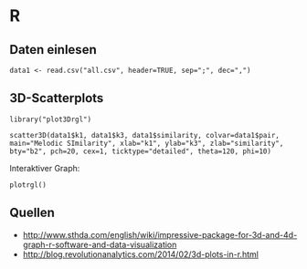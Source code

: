 R
===

Daten einlesen
--------------------------------------------------
```
data1 <- read.csv("all.csv", header=TRUE, sep=";", dec=",")
```

3D-Scatterplots
--------------------------------------------------
```
library("plot3Drgl")

scatter3D(data1$k1, data1$k3, data1$similarity, colvar=data1$pair, main="Melodic SImilarity", xlab="k1", ylab="k3", zlab="similarity", bty="b2", pch=20, cex=1, ticktype="detailed", theta=120, phi=10)
```

Interaktiver Graph:
```
plotrgl()
```

Quellen
--------------------------------------------------
- http://www.sthda.com/english/wiki/impressive-package-for-3d-and-4d-graph-r-software-and-data-visualization
- http://blog.revolutionanalytics.com/2014/02/3d-plots-in-r.html
